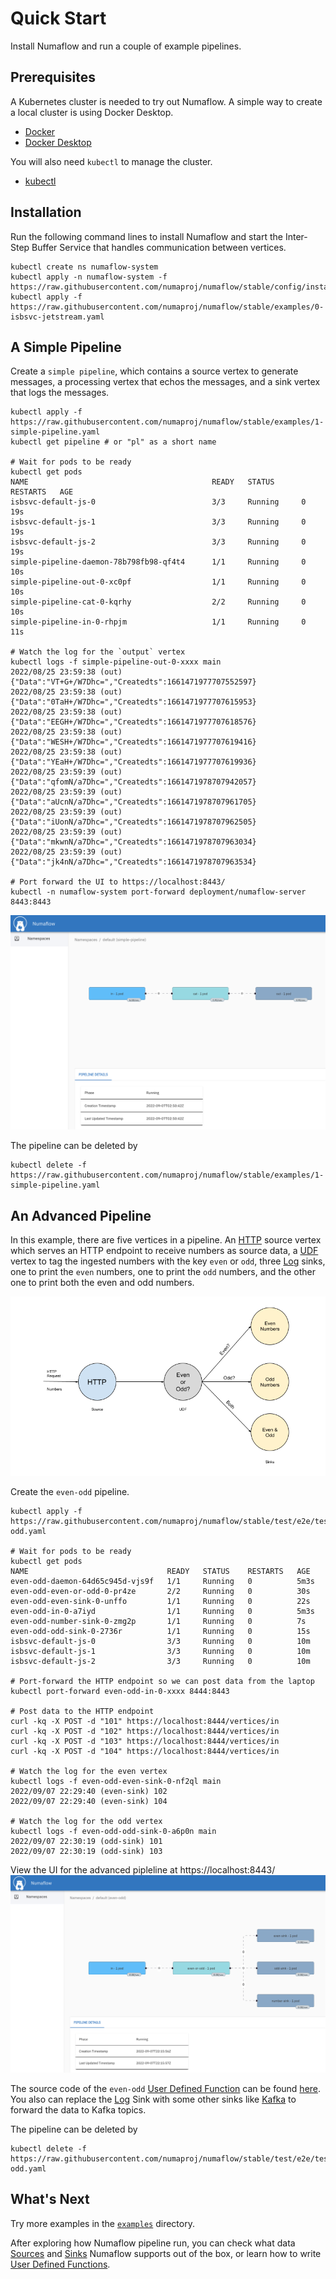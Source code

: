 # Quick Start

Install Numaflow and run a couple of example pipelines.

## Prerequisites

A Kubernetes cluster is needed to try out Numaflow. A simple way to create a local cluster is using Docker Desktop.

- [Docker](https://www.docker.com)
- [Docker Desktop](https://www.docker.com/blog/how-kubernetes-works-under-the-hood-with-docker-desktop)

You will also need `kubectl` to manage the cluster.

- [kubectl](https://kubernetes.io/docs/tasks/tools/install-kubectl/)

## Installation

Run the following command lines to install Numaflow and start the Inter-Step Buffer Service that handles communication between vertices.
```shell
kubectl create ns numaflow-system
kubectl apply -n numaflow-system -f https://raw.githubusercontent.com/numaproj/numaflow/stable/config/install.yaml
kubectl apply -f https://raw.githubusercontent.com/numaproj/numaflow/stable/examples/0-isbsvc-jetstream.yaml
```

## A Simple Pipeline

Create a `simple pipeline`, which contains a source vertex to generate messages, a processing vertex that echos the messages, and a sink vertex that logs the messages.
```shell
kubectl apply -f https://raw.githubusercontent.com/numaproj/numaflow/stable/examples/1-simple-pipeline.yaml
kubectl get pipeline # or "pl" as a short name

# Wait for pods to be ready
kubectl get pods
NAME                                         READY   STATUS      RESTARTS   AGE
isbsvc-default-js-0                          3/3     Running     0          19s
isbsvc-default-js-1                          3/3     Running     0          19s
isbsvc-default-js-2                          3/3     Running     0          19s
simple-pipeline-daemon-78b798fb98-qf4t4      1/1     Running     0          10s
simple-pipeline-out-0-xc0pf                  1/1     Running     0          10s
simple-pipeline-cat-0-kqrhy                  2/2     Running     0          10s
simple-pipeline-in-0-rhpjm                   1/1     Running     0          11s

# Watch the log for the `output` vertex
kubectl logs -f simple-pipeline-out-0-xxxx main
2022/08/25 23:59:38 (out) {"Data":"VT+G+/W7Dhc=","Createdts":1661471977707552597}
2022/08/25 23:59:38 (out) {"Data":"0TaH+/W7Dhc=","Createdts":1661471977707615953}
2022/08/25 23:59:38 (out) {"Data":"EEGH+/W7Dhc=","Createdts":1661471977707618576}
2022/08/25 23:59:38 (out) {"Data":"WESH+/W7Dhc=","Createdts":1661471977707619416}
2022/08/25 23:59:38 (out) {"Data":"YEaH+/W7Dhc=","Createdts":1661471977707619936}
2022/08/25 23:59:39 (out) {"Data":"qfomN/a7Dhc=","Createdts":1661471978707942057}
2022/08/25 23:59:39 (out) {"Data":"aUcnN/a7Dhc=","Createdts":1661471978707961705}
2022/08/25 23:59:39 (out) {"Data":"iUonN/a7Dhc=","Createdts":1661471978707962505}
2022/08/25 23:59:39 (out) {"Data":"mkwnN/a7Dhc=","Createdts":1661471978707963034}
2022/08/25 23:59:39 (out) {"Data":"jk4nN/a7Dhc=","Createdts":1661471978707963534}

# Port forward the UI to https://localhost:8443/
kubectl -n numaflow-system port-forward deployment/numaflow-server 8443:8443
```
![Numaflow UI](assets/numaflow-ui-simple-pipeline.png)

The pipeline can be deleted by
```shell
kubectl delete -f https://raw.githubusercontent.com/numaproj/numaflow/stable/examples/1-simple-pipeline.yaml
```

## An Advanced Pipeline

In this example, there are five vertices in a pipeline. An [HTTP](./sources/http.md) source vertex which serves an HTTP endpoint to receive numbers as source data, a [UDF](./user-defined-functions.md) vertex to tag the ingested numbers with the key `even` or `odd`, three [Log](./sinks/log.md) sinks, one to print the `even` numbers, one to print the `odd` numbers, and the other one to print both the even and odd numbers.

![Pipeline Diagram](assets/even-odd.png)

Create the `even-odd` pipeline.
```shell
kubectl apply -f https://raw.githubusercontent.com/numaproj/numaflow/stable/test/e2e/testdata/even-odd.yaml

# Wait for pods to be ready
kubectl get pods
NAME                               READY   STATUS    RESTARTS   AGE
even-odd-daemon-64d65c945d-vjs9f   1/1     Running   0          5m3s
even-odd-even-or-odd-0-pr4ze       2/2     Running   0          30s
even-odd-even-sink-0-unffo         1/1     Running   0          22s
even-odd-in-0-a7iyd                1/1     Running   0          5m3s
even-odd-number-sink-0-zmg2p       1/1     Running   0          7s
even-odd-odd-sink-0-2736r          1/1     Running   0          15s
isbsvc-default-js-0                3/3     Running   0          10m
isbsvc-default-js-1                3/3     Running   0          10m
isbsvc-default-js-2                3/3     Running   0          10m

# Port-forward the HTTP endpoint so we can post data from the laptop
kubectl port-forward even-odd-in-0-xxxx 8444:8443

# Post data to the HTTP endpoint
curl -kq -X POST -d "101" https://localhost:8444/vertices/in
curl -kq -X POST -d "102" https://localhost:8444/vertices/in 
curl -kq -X POST -d "103" https://localhost:8444/vertices/in
curl -kq -X POST -d "104" https://localhost:8444/vertices/in 

# Watch the log for the even vertex
kubectl logs -f even-odd-even-sink-0-nf2ql main
2022/09/07 22:29:40 (even-sink) 102
2022/09/07 22:29:40 (even-sink) 104

# Watch the log for the odd vertex
kubectl logs -f even-odd-odd-sink-0-a6p0n main
2022/09/07 22:30:19 (odd-sink) 101
2022/09/07 22:30:19 (odd-sink) 103
```

View the UI for the advanced pipleline at https://localhost:8443/
![Numaflow UI](assets/numaflow-ui-advanced-pipeline.png)

The source code of the `even-odd` [User Defined Function](./user-defined-functions.md) can be found [here](https://github.com/numaproj/numaflow-go/tree/main/pkg/function/examples/evenodd). You also can replace the [Log](./sinks/log.md) Sink with some other sinks like [Kafka](./sinks/kafka.md) to forward the data to Kafka topics.

The pipeline can be deleted by
```shell
kubectl delete -f https://raw.githubusercontent.com/numaproj/numaflow/stable/test/e2e/testdata/even-odd.yaml
```

## What's Next

Try more examples in the [`examples`](https://github.com/numaproj/numaflow/tree/main/examples) directory.

After exploring how Numaflow pipeline run, you can check what data [Sources](./sources/generator.md) and [Sinks](./sinks/kafka.md) Numaflow supports out of the box, or learn how to write [User Defined Functions](./user-defined-functions.md).
